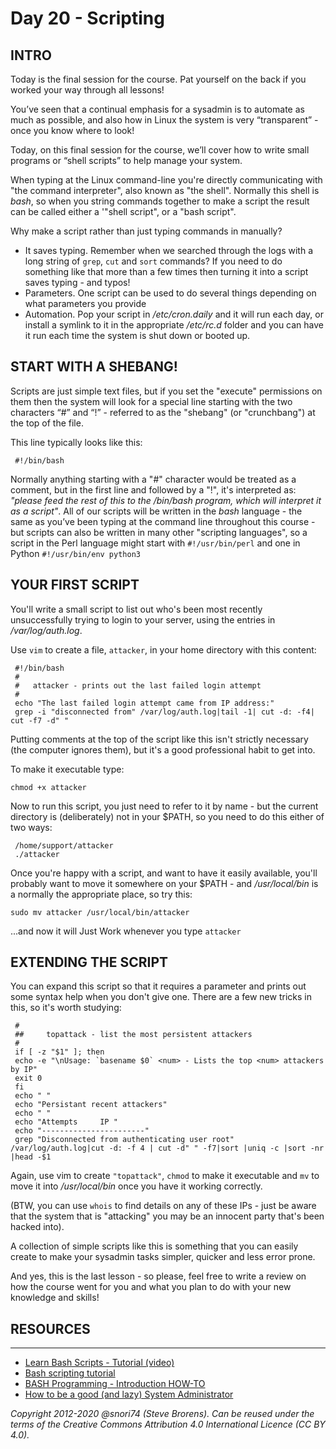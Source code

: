 # Day 20 - Scripting

## INTRO
Today is the final session for the course. Pat yourself on the back if you worked your way through all lessons!

You’ve seen that a continual emphasis for a sysadmin is to automate as much as possible, and also how in Linux the system is very “transparent” - once you know where to look!

Today, on this final session for the course, we’ll cover how to write small programs or “shell scripts” to help manage your system.

When typing at the Linux command-line you're directly communicating with "the command interpreter", also known as "the shell". Normally this shell is _bash_, so when you string commands together to make a script the result can be called either a '"shell script", or a "bash script".

Why make a script rather than just typing commands in manually?

* It saves typing. Remember when we searched through the logs with a long string of `grep`, `cut` and `sort` commands? If you need to do something like that more than a few times then turning it into a script saves typing - and typos!
* Parameters. One script can be used to do several things depending on what parameters you provide
* Automation. Pop your script in _/etc/cron.daily_ and it will run each day, or install a symlink to it in the appropriate _/etc/rc.d_ folder and you can have it run each time the system is shut down or booted up.


## START WITH A SHEBANG!

Scripts are just simple text files, but if you set the "execute" permissions on them then the system will look for a special line starting with the two characters “#” and “!” - referred to as the "shebang" (or "crunchbang") at the top of the file. 

This line typically looks like this:

     #!/bin/bash

Normally anything starting with a "#" character would be treated as a comment, but in the first line and followed by a "!", it's interpreted as: _"please feed the rest of this to the /bin/bash program, which will interpret it as a script"_. All of our scripts will be written in the _bash_ language - the same as you’ve been typing at the command line throughout this course - but scripts can also be written in many other "scripting languages", so a script in the Perl language might start with `#!/usr/bin/perl` and one in Python `#!/usr/bin/env python3`

## YOUR FIRST SCRIPT
You'll write a small script to list out who's been most recently unsuccessfully trying to login to your server, using the entries in _/var/log/auth.log_.  

Use `vim` to create a file, `attacker`, in your home directory with this content:

     #!/bin/bash
     #
     #   attacker - prints out the last failed login attempt
     #
     echo "The last failed login attempt came from IP address:"
     grep -i "disconnected from" /var/log/auth.log|tail -1| cut -d: -f4| cut -f7 -d" "

Putting comments at the top of the script like this isn't strictly necessary (the computer ignores them), but it's a good professional habit to get into.

To make it executable type: 

`chmod +x attacker`

Now to run this script, you just need to refer to it by name - but the current directory is (deliberately) not in your $PATH, so you need to do this either of two ways:

     /home/support/attacker
     ./attacker

Once you're happy with a script, and want to have it easily available, you'll probably want to move it somewhere on your $PATH - and _/usr/local/bin_ is a normally the appropriate place, so try this:

`sudo mv attacker /usr/local/bin/attacker`

...and now it will Just Work whenever you type `attacker`


## EXTENDING THE SCRIPT
You can expand this script so that it requires a parameter and prints out some syntax help when you don't give one. There are a few new tricks in this, so it's worth studying:

     #
     ##  	topattack - list the most persistent attackers
     #
     if [ -z "$1" ]; then
     echo -e "\nUsage: `basename $0` <num> - Lists the top <num> attackers by IP"
     exit 0
     fi
     echo " "
     echo "Persistant recent attackers"
     echo " "
     echo "Attempts   	IP "
     echo "-----------------------"
     grep "Disconnected from authenticating user root" /var/log/auth.log|cut -d: -f 4 | cut -d" " -f7|sort |uniq -c |sort -nr |head -$1

Again, use vim to create `"topattack"`, `chmod` to make it executable and `mv` to move it into _/usr/local/bin_ once you have it working correctly.

(BTW, you can use `whois` to find details on any of these IPs - just be aware that the system that is "attacking" you may be an innocent party that's been hacked into).

A collection of simple scripts like this is something that you can easily create to make your sysadmin tasks simpler, quicker and less error prone.

And yes, this is the last lesson - so please, feel free to write a review on how the course went for you and what you plan to do with your new knowledge and skills!


## RESOURCES
------------------------------------------------------------
* [Learn Bash Scripts - Tutorial (video)](http://www.youtube.com/watch?v=QGvvJO5UIs4)
* [Bash scripting tutorial](http://linuxconfig.org/Bash_scripting_Tutorial)
* [BASH Programming - Introduction HOW-TO](http://tldp.org/HOWTO/Bash-Prog-Intro-HOWTO.html)
* [How to be a good (and lazy) System Administrator](http://www.linuxjournal.com/content/how-be-good-and-lazy-system-administrator)

*Copyright 2012-2020 @snori74 (Steve Brorens). Can be reused under the terms of the Creative Commons Attribution 4.0 International Licence (CC BY 4.0).*
